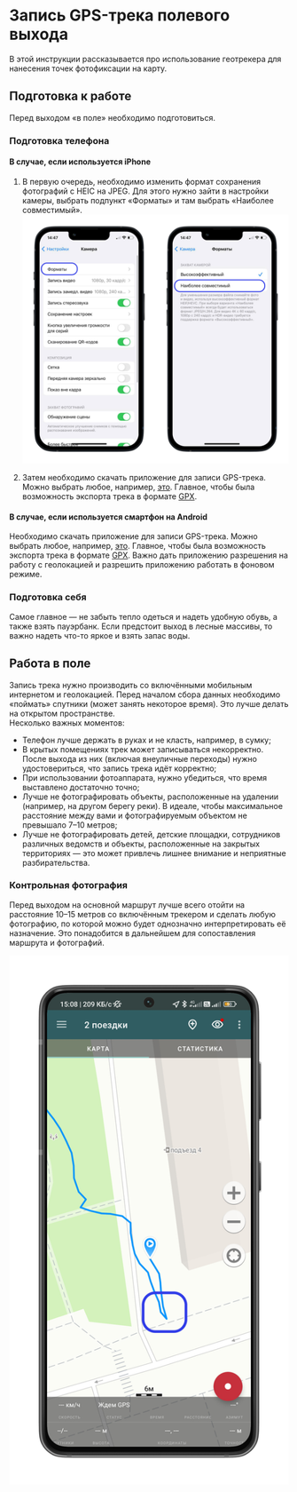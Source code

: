 # Запись GPS-трека полевого выхода

В этой инструкции рассказывается про использование геотрекера для нанесения точек фотофиксации на карту.  

## Подготовка к работе  
Перед выходом «в поле» необходимо подготовиться.  

### Подготовка телефона  

#### В случае, если используется iPhone  
1. В первую очередь, необходимо изменить формат сохранения фотографий с HEIC на JPEG. Для этого нужно зайти в настройки камеры, выбрать подпункт «Форматы» и там выбрать «Наиболее совместимый».  
![alt-text](pics/photo-geotracker/geotracker1.png)  

2. Затем необходимо скачать приложение для записи GPS-трека. Можно выбрать любое, например, [это](https://apps.apple.com/ru/app/open-gpx-tracker/id984503772). Главное, чтобы была возможность экспорта трека в формате [GPX](https://ru.wikipedia.org/wiki/GPX).  

#### В случае, если используется смартфон на Android   
Необходимо скачать приложение для записи GPS-трека. Можно выбрать любое, например, [это](https://geo-tracker.org/ru). Главное, чтобы была возможность экспорта трека в формате [GPX](https://ru.wikipedia.org/wiki/GPX). Важно дать приложению разрешения на работу с геолокацией и разрешить приложению работать в фоновом режиме.    

### Подготовка себя
Самое главное — не забыть тепло одеться и надеть удобную обувь, а также взять пауэрбанк. Если предстоит выход в лесные массивы, то важно надеть что-то яркое и взять запас воды.  

## Работа в поле
Запись трека нужно производить со включёнными мобильным интернетом и геолокацией. Перед началом сбора данных необходимо «поймать» спутники (может занять некоторое время). Это лучше делать на открытом пространстве.   
Несколько важных моментов:
- Телефон лучше держать в руках и не класть, например, в сумку;  
- В крытых помещениях трек может записываться некорректно. После выхода из них (включая внеуличные переходы) нужно удостовериться, что запись трека идёт корректно;  
- При использовании фотоаппарата, нужно убедиться, что время выставлено достаточно точно;   
- Лучше не фотографировать объекты, расположенные на удалении (например, на другом берегу реки). В идеале, чтобы максимальное расстояние между вами и фотографируемым объектом не превышало 7–10 метров;  
- Лучше не фотографировать детей, детские площадки, сотрудников различных ведомств и объекты, расположенные на закрытых территориях — это может привлечь лишнее внимание и неприятные разбирательства.  

### Контрольная фотография
Перед выходом на основной маршрут лучше всего отойти на расстояние 10–15 метров со включённым трекером и сделать любую фотографию, по которой можно будет однозначно интерпретировать её назначение. Это понадобится в дальнейшем для сопоставления маршрута и фотографий.  

![alt-text](pics/photo-geotracker/geotracker4.png)